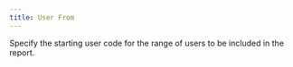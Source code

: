 ```yaml
---
title: User From
---
```



Specify the starting user code for the range of users to be included in the report.
